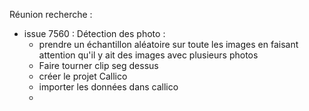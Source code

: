 Réunion recherche :
 - issue 7560 : Détection des photo :
	 - prendre un échantillon aléatoire sur toute les images en faisant attention qu'il y ait des images avec plusieurs photos
	 - Faire tourner clip seg dessus
	 - créer le projet Callico
	 - importer les données dans callico
	 - 
